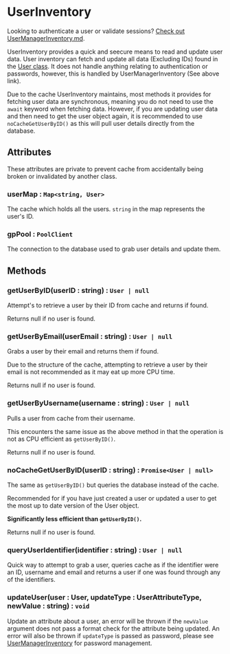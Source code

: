 UserInventory
=============

Looking to authenticate a user or validate sessions? [Check out UserManagerInventory.md](./userManagerInventory.md).

UserInventory provides a quick and seecure means to read and update user data. User inventory can fetch and update all data (Excluding IDs) found in the [User class](../types/user.md). It does not handle anything relating to authentication or passwords, however, this is handled by UserManagerInventory (See above link).

Due to the cache UserInventory maintains, most methods it provides for fetching user data are synchronous, meaning you do not need to use the `await` keyword when fetching data. However, if you are updating user data and then need to get the user object again, it is recommended to use `noCacheGetUserByID()` as this will pull user details directly from the database.

## Attributes

These attributes are private to prevent cache from accidentally being broken or invalidated by another class.

### userMap : `Map<string, User>`

The cache which holds all the users. `string` in the map represents the user's ID.

### gpPool : `PoolClient`

The connection to the database used to grab user details and update them.

## Methods

### getUserByID(userID : string) : `User | null`

Attempt's to retrieve a user by their ID from cache and returns if found.

Returns null if no user is found.

### getUserByEmail(userEmail : string) : `User | null`

Grabs a user by their email and returns them if found.

Due to the structure of the cache, attempting to retrieve a user by their email is not recommended as it may eat up more CPU time.

Returns null if no user is found.

### getUserByUsername(username : string) : `User | null`

Pulls a user from cache from their username.

This encounters the same issue as the above method in that the operation is not as CPU efficient as `getUserByID()`.

Returns null if no user is found.

### noCacheGetUserByID(userID : string) : `Promise<User | null>`

The same as `getUserByID()` but queries the database instead of the cache.

Recommended for if you have just created a user or updated a user to get the most up to date version of the User object.

**Significantly less efficient than `getUserByID()`.**

Returns null if no user is found.

### queryUserIdentifier(identifier : string) : `User | null`

Quick way to attempt to grab a user, queries cache as if the identifier were an ID, username and email and returns a user if one was found through any of the identifiers.

### updateUser(user : User, updateType : UserAttributeType, newValue : string) : `void`

Update an attribute about a user, an error will be thrown if the `newValue` argument does not pass a format check for the attribute being updated.
An error will also be thrown if `updateType` is passed as password, please see [UserManagerInventory](./userManagerInventory.md) for password management.
